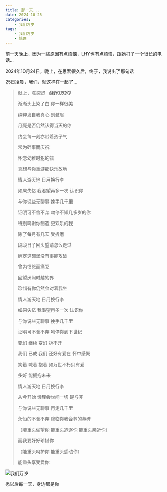 ```yaml
---
title: 那一天...
date: 2024-10-25
categories:
    - 我们万岁
tags:
    - 我们万岁
    - 惊喜
---
```


前一天晚上，因为一些原因有点烦恼，LHY也有点烦恼，跟她打了一个很长的电话...

2024年10月24日，晚上，在思索很久后，终于，我说出了那句话

25日凌晨，我们，就这样在一起了...

<!--more-->

> 献上，*陈奕迅 **《我们万岁》***
> 
> 渐渐头上染了白 你一样很美
> 
> 纯粹发自我真心 别皱眉
> 
> 月亮是否仍然认得当天的你
> 
> 约会每一刻亦带着孩子气
> 
> 常为碎事而庆祝
> 
> 怀念幼稚时犯的错
> 
> 真想与你重游那快乐故地
> 
> 情人游天地 日月换行李
> 
> 如果失忆 我渴望再多一次 认识你
> 
> 与你说些无聊事 挽手几千里
> 
> 证明可不舍不弃 吻停不知几多岁的你
> 
> 特别鸣谢你制造 更欢乐的我
> 
> 除了每月有几天 受折磨
> 
> 段段日子回头望清怎么走过
> 
> 确定这碉堡没有事能攻破
> 
> 曾为愤怒而痛哭
> 
> 回望厌闷时越的界
> 
> 珍惜有你仍然会对着我坐
> 
> 情人游天地 日月换行李
> 
> 如果失忆 我渴望再多一次 认识你
> 
> 与你说些无聊事 挽手几千里
> 
> 证明可不舍不弃 吻停你到下世纪
> 
> 变幻 继续 变幻 拆不开
> 
> 我们 已成 我们 还好有爱在 怀中感慨
>
> 笑着 喊着 抱着 如万世不朽只有爱
>
> 多好 能拥抱未来
>
> 情人游天地 日月换行李
>
> 从今开始 懒理会世间一切 是与非
>
> 与你说些无聊事 再走几千里
>
> 永恒的不舍不弃 降临你我合葬的墓碑
>
>（能重头偷望你 能重头追逐你 能重头亲近你）
>
> 而我要好好珍惜你
>
>（能重头呵护你 能重头感动你）
>
> 能重头享受爱你

![我们万岁](https://cdn.jsdelivr.net/gh/XMW-and-LHY/storage/images/20241206231216507.jpg)

愿以后每一天，身边都是你
